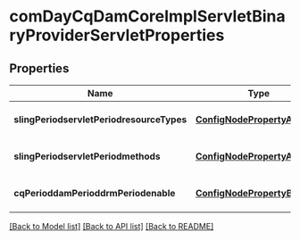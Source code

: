 # comDayCqDamCoreImplServletBinaryProviderServletProperties

## Properties
Name | Type | Description | Notes
------------ | ------------- | ------------- | -------------
**slingPeriodservletPeriodresourceTypes** | [**ConfigNodePropertyArray**](ConfigNodePropertyArray.md) |  | [optional] [default to null]
**slingPeriodservletPeriodmethods** | [**ConfigNodePropertyArray**](ConfigNodePropertyArray.md) |  | [optional] [default to null]
**cqPerioddamPerioddrmPeriodenable** | [**ConfigNodePropertyBoolean**](ConfigNodePropertyBoolean.md) |  | [optional] [default to null]

[[Back to Model list]](../README.md#documentation-for-models) [[Back to API list]](../README.md#documentation-for-api-endpoints) [[Back to README]](../README.md)


